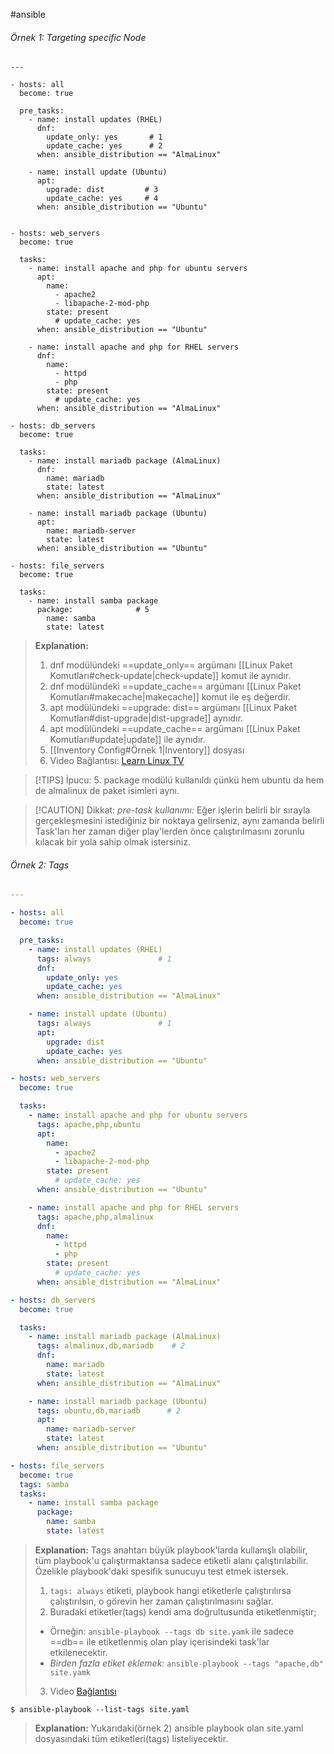 #ansible 
###### Örnek 1: Targeting specific Node
```
---

- hosts: all
  become: true

  pre_tasks:
    - name: install updates (RHEL)
      dnf:
        update_only: yes       # 1
        update_cache: yes      # 2
      when: ansible_distribution == "AlmaLinux"

    - name: install update (Ubuntu)
      apt:
        upgrade: dist         # 3
        update_cache: yes     # 4
      when: ansible_distribution == "Ubuntu"


- hosts: web_servers
  become: true

  tasks:
    - name: install apache and php for ubuntu servers
      apt:
        name:
          - apache2
          - libapache-2-mod-php
        state: present
          # update_cache: yes
      when: ansible_distribution == "Ubuntu"

    - name: install apache and php for RHEL servers
      dnf:
        name:
          - httpd
          - php
        state: present
          # update_cache: yes
      when: ansible_distribution == "AlmaLinux"

- hosts: db_servers
  become: true

  tasks:
    - name: install mariadb package (AlmaLinux)
      dnf:
        name: mariadb
        state: latest
      when: ansible_distribution == "AlmaLinux"

    - name: install mariadb package (Ubuntu)
      apt:
        name: mariadb-server
        state: latest
      when: ansible_distribution == "Ubuntu"

- hosts: file_servers
  become: true

  tasks:
    - name: install samba package
      package:              # 5
        name: samba
        state: latest
```

> **Explanation:**
> 1. dnf modülündeki ==update_only== argümanı [[Linux Paket Komutları#check-update|check-update]] komut ile aynıdır.
> 2. dnf modülündeki ==update_cache== argümanı [[Linux Paket Komutları#makecache|makecache]] komut ile eş değerdir.
> 3. apt modülündeki ==upgrade: dist== argümanı [[Linux Paket Komutları#dist-upgrade|dist-upgrade]] aynıdır.
> 4. apt modülündeki ==update_cache== argümanı [[Linux Paket Komutları#update|update]] ile aynıdır.
> 6. [[Inventory Config#Örnek 1|Inventory]] dosyası 
> 7. Video Bağlantısı: [Learn Linux TV](https://www.youtube.com/watch?v=EraC1AuWEF8&list=PLT98CRl2KxKEUHie1m24-wkyHpEsa4Y70&index=11)

> [!TIPS] İpucu:
> 5. package modülü kullanıldı çünkü hem ubuntu da hem de almalinux de paket isimleri aynı.


>[!CAUTION] Dikkat:
>*pre-task kullanımı:*
>Eğer işlerin belirli bir sırayla gerçekleşmesini istediğiniz bir noktaya gelirseniz, aynı zamanda belirli Task'ları her zaman diğer play'lerden önce çalıştırılmasını zorunlu kılacak bir yola sahip olmak istersiniz.

###### Örnek 2: Tags
```yaml
---

- hosts: all
  become: true

  pre_tasks:
    - name: install updates (RHEL)
      tags: always               # 1
      dnf:
        update_only: yes      
        update_cache: yes
      when: ansible_distribution == "AlmaLinux"

    - name: install update (Ubuntu)
      tags: always               # 1
      apt:
        upgrade: dist
        update_cache: yes
      when: ansible_distribution == "Ubuntu"

- hosts: web_servers
  become: true

  tasks:
    - name: install apache and php for ubuntu servers
      tags: apache,php,ubuntu     
      apt:
        name:
          - apache2
          - libapache-2-mod-php
        state: present
          # update_cache: yes
      when: ansible_distribution == "Ubuntu"

    - name: install apache and php for RHEL servers
      tags: apache,php,almalinux   
      dnf:
        name:
          - httpd
          - php
        state: present
          # update_cache: yes
      when: ansible_distribution == "AlmaLinux"

- hosts: db_servers
  become: true

  tasks:
    - name: install mariadb package (AlmaLinux)
      tags: almalinux,db,mariadb    # 2
      dnf:
        name: mariadb
        state: latest
      when: ansible_distribution == "AlmaLinux"

    - name: install mariadb package (Ubuntu)
      tags: ubuntu,db,mariadb      # 2
      apt:
        name: mariadb-server
        state: latest
      when: ansible_distribution == "Ubuntu"

- hosts: file_servers
  become: true
  tags: samba
  tasks:
    - name: install samba package
      package:        
        name: samba
        state: latest
```
> **Explanation:**
> Tags anahtarı büyük playbook'larda kullanışlı olabilir, tüm playbook'u çalıştırmaktansa sadece etiketli alanı çalıştırılabilir. Özelikle playbook'daki spesifik sunucuyu test etmek istersek.
> 1. `tags: always` etiketi, playbook hangi etiketlerle çalıştırılırsa çalıştırılsın, o görevin her zaman çalıştırılmasını sağlar.
> 2. Buradaki etiketler(tags) kendi ama doğrultusunda etiketlenmiştir; 
> 	+ Örneğin: `ansible-playbook --tags db site.yamk` ile sadece ==db== ile etiketlenmiş olan play içerisindeki task'lar etkilenecektir.
> 	+ *Birden fazla etiket eklemek*: `ansible-playbook --tags "apache,db" site.yamk`
> 3. Video [Bağlantısı](https://www.youtube.com/watch?v=gH_A-0zYLyw&list=PLT98CRl2KxKEUHie1m24-wkyHpEsa4Y70&index=10)

```
$ ansible-playbook --list-tags site.yaml
```
> **Explanation:**
> Yukarıdaki(örnek 2) ansible playbook olan site.yaml dosyasındaki tüm etiketleri(tags) listeliyecektir.